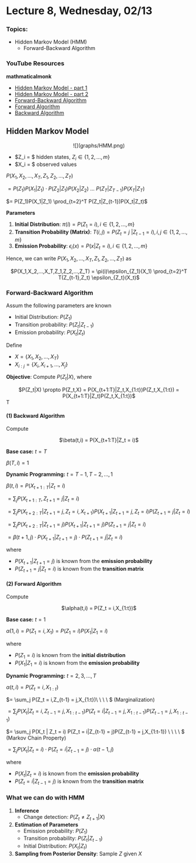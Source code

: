 # Lecture 8, Wednesday, 02/13

### Topics: 
- Hidden Markov Model (HMM) 
	- Forward-Backward Algorithm 

### YouTube Resources

**mathmaticalmonk**

- [Hidden Markov Model - part 1](https://www.youtube.com/watch?v=TPRoLreU9lA&list=PLD0F06AA0D2E8FFBA&index=98)
- [Hidden Markov Model - part 2](https://www.youtube.com/watch?v=M_IIW0VYMEA&list=PLD0F06AA0D2E8FFBA&index=99)
- [Forward-Backward Algorithm](https://www.youtube.com/watch?v=7zDARfKVm7s)
- [Forward Algorithm](https://www.youtube.com/watch?v=M7afek1nEKM&index=101&list=PLD0F06AA0D2E8FFBA)
- [Backward Algorithm](https://www.youtube.com/watch?v=jwYuki9GgJo&list=PLD0F06AA0D2E8FFBA&index=103)

## Hidden Markov Model

<center>
![](graphs/HMM.png)
</center>

- $Z_i = $ hidden states, $Z_i \in \{1,2,...,m\}$
- $X_i = $ observed values

$P(X_1,X_2,...,X_T,Z_1,Z_2,...,Z_T)$ 

$= P(Z_1)P(X_1|Z_1) \cdot P(Z_2|Z_1)P(X_2|Z_2) \ ... \ P(Z_T|Z_{T-1})P(X_T|Z_T)$

$= P(Z_1)P(X_1|Z_1) \prod_{t=2}^T P(Z_t|Z_{t-1})P(X_t|Z_t)$

**Parameters**

1. **Initial Distribution**: $\pi(i) = P(Z_1 = i), i \in \{1,2,...,m\}$
2. **Transition Probability (Matrix)**: $T(i,j) = P(Z_t = j\ |Z_{t-1} = i), i,j \in \{1,2,...,m\}$
3. **Emission Probability**: $\epsilon_i(x) = P(x|Z_t = i), i \in \{1,2,...,m\}$

Hence, we can write $P(X_1,X_2,...,X_T,Z_1,Z_2,...,Z_T)$ as

<center>
$P(X_1,X_2,...,X_T,Z_1,Z_2,...,Z_T) = \pi(i)\epsilon_{Z_1}(X_1) \prod_{t=2}^T T(Z_{t-1},Z_t) \epsilon_{Z_t}(X_t)$ 
</center>

### Forward-Backward Algorithm 

Assum the following parameters are known

- Initial Distribution: $P(Z_1)$
- Transition probability: $P(Z_t|Z_{t-1})$
- Emission probability: $P(X_t|Z_t)$

Define

- $X = \{X_1,X_2,...,X_T\}$
- $X_{i:j} = \{X_i, X_{i+1},...,X_j\}$

**Objective**: Compute $P(Z_t|X)$, where

<center>
$P(Z_t|X) \propto P(Z_t,X) = P(X_{t+1:T}|Z_t,X_{1:t})P(Z_t,X_{1:t}) = P(X_{t+1:T}|Z_t)P(Z_t,X_{1:t})$
</center>T

#### (1) Backward Algorithm

Compute

<center>
$\beta(t,i) = P(X_{t+1:T}|Z_t = i)$
</center>

**Base case:** $t = T$

$\beta(T,i) = 1$

**Dynamic Programming:** $t = T-1,T-2,...,1$

$\beta(t,i) = P(X_{t+1:T}|Z_t = i)$

$= \sum_{j} P(X_{t+1:T}, Z_{t+1} = j|Z_t = i)$

$= \sum_{j} P(X_{t+2:T}| Z_{t+1} = j, Z_t = i, X_{t+1}) P(X_{t+1}|Z_{t+1} = j, Z_t = i)P(Z_{t+1} = j|Z_t = i)$

$= \sum_{j} P(X_{t+2:T}| Z_{t+1} = j) P(X_{t+1}|Z_{t+1} = j)P(Z_{t+1} = j|Z_t = i)$

$= \beta(t+1,j) \cdot P(X_{t+1}|Z_{t+1} = j) \cdot P(Z_{t+1} = j|Z_t = i)$

where

- $P(X_{t+1}|Z_{t+1} = j)$ is known from the **emission probability**
- $P(Z_{t+1} = j|Z_t = i)$ is known from the **transition matrix**

#### (2) Forward Algorithm

Compute

<center>
$\alpha(t,i) = P(Z_t = i,X_{1:t})$
</center>

**Base case:** $t = 1$

$\alpha(1,i) = P(Z_1 = i,X_1) = P(Z_1 = i)P(X_1|Z_1 = i)$ 

where

- $P(Z_1 = i)$ is known from the **initial distribution**
- $P(X_1 | Z_1 = i)$ is known from the **emission probability**

**Dynamic Programming:** $t = 2,3,...,T$

$\alpha(t,i) = P(Z_t = i,X_{1:t})$ 

$= \sum_j P(Z_t = i,Z_{t-1} = j,X_{1:t})\ \ \ \ $ (Marginalization)

$= \sum_j P(X_t | Z_t = i, Z_{t-1} = j,X_{1:t-1}) P(Z_t = i|Z_{t-1} = j,X_{1:t-1})P(Z_{t-1} = j,X_{1:t-1})$

$= \sum_j P(X_t | Z_t = i) P(Z_t = i|Z_{t-1} = j)P(Z_{t-1} = j,X_{1:t-1}) \ \ \ \ $ (Markov Chain Property)

$= \sum_j P(X_t | Z_t = i) \cdot P(Z_t = i|Z_{t-1} = j) \cdot \alpha(t-1,j)$

where

- $P(X_t | Z_t = i)$ is known from the **emission probability**
- $P(Z_t = i|Z_{t-1} = j)$ is known from the **transition matrix**

### What we can do with HMM

1. **Inference**
	- Change detection: $P(Z_t \ne Z_{t+1}|X)$ 
2. **Estimation of Parameters**
	- Emission probability: $P(Z_1)$
	- Transition probability: $P(Z_t|Z_{t-1})$
	- Initial Distribution: $P(X_t|Z_t)$
3. **Sampling from Posterior Density**: Sample $Z$ given $X$

